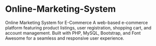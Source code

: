 # Online-Marketing-System
Online Marketing System for E-Commerce A web-based e-commerce platform featuring product listings, user registration, shopping cart, and account management. Built with PHP, MySQL, Bootstrap, and Font Awesome for a seamless and responsive user experience.
